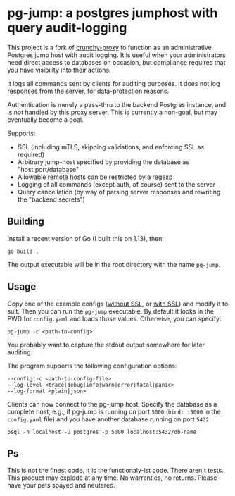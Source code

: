 # pg-jump: a postgres jumphost with query audit-logging

This project is a fork of [crunchy-proxy](https://github.com/CrunchyData/crunchy-proxy)
to function as an administrative Postgres jump host with audit logging. It is
useful when your administrators need direct access to databases on occasion,
but compliance requires that you have visibility into their actions.

It logs all commands sent by clients for auditing purposes. It does not log
responses from the server, for data-protection reasons.

Authentication is merely a pass-thru to the backend Postgres instance, and is
not handled by this proxy server. This is currently a non-goal, but may
eventually become a goal.

Supports:
* SSL (including mTLS, skipping validations, and enforcing SSL as required)
* Arbitrary jump-host specified by providing the database as "host:port/database"
* Allowable remote hosts can be restricted by a regexp
* Logging of all commands (except auth, of course) sent to the server
* Query cancellation (by way of parsing server responses and rewriting the "backend secrets")

## Building

Install a recent version of Go (I built this on 1.13), then:

```
go build .
```

The output executable will be in the root directory with the name `pg-jump`.

## Usage

Copy one of the example configs ([without SSL](./examples/config.without-ssl.yaml),
or [with SSL](./examples/config.with-ssl.yaml)) and modify it to suit. Then you
can run the `pg-jump` executable. By default it looks in the PWD for
`config.yaml` and loads those values. Otherwise, you can specify:

```
pg-jump -c <path-to-config>
```

You probably want to capture the stdout output somewhere for later auditing.

The program supports the following configuration options:

```
--config|-c <path-to-config-file>
--log-level <trace|debug|info|warn|error|fatal|panic>
--log-format <plain|json>
```

Clients can now connect to the pg-jump host. Specify the database as a complete
host, e.g., if pg-jump is running on port `5000` (`bind: :5000` in the
`config.yaml` file) and you have another database running on port `5432`:

```
psql -h localhost -U postgres -p 5000 localhost:5432/db-name
```

## Ps

This is not the finest code. It is the functionaly-ist code. There aren't
tests. This product may explode at any time. No warranties, no returns.
Please have your pets spayed and neutered.
